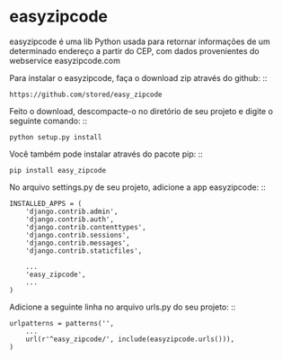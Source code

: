 easyzipcode
===========

easyzipcode é uma lib Python usada para retornar informações
de um determinado endereço a partir do CEP, com dados provenientes do webservice
easyzipcode.com

Para instalar o easyzipcode, faça o download zip através do github: ::

    https://github.com/stored/easy_zipcode

Feito o download, descompacte-o no diretório de seu projeto e digite o seguinte comando: ::
    
    python setup.py install

Você também pode instalar através do pacote pip: ::
   
    pip install easy_zipcode

No arquivo settings.py de seu projeto, adicione a app easyzipcode: ::
    
    INSTALLED_APPS = (
        'django.contrib.admin',
        'django.contrib.auth',
        'django.contrib.contenttypes',
        'django.contrib.sessions',
        'django.contrib.messages',
        'django.contrib.staticfiles',

        ...
        'easy_zipcode',
        ...
    )

Adicione a seguinte linha no arquivo urls.py do seu projeto: ::
    
    urlpatterns = patterns('',
        ...
        url(r'^easy_zipcode/', include(easyzipcode.urls())),
    )